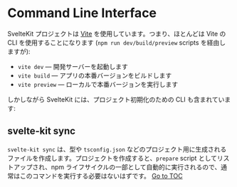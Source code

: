 
# Command Line Interface


SvelteKit プロジェクトは [Vite](https://ja.vitejs.dev) を使用しています。つまり、ほとんどは Vite の CLI を使用することになります (`npm run dev/build/preview` scripts を経由しますが):

- `vite dev` — 開発サーバーを起動します
- `vite build` — アプリの本番バージョンをビルドします
- `vite preview` — ローカルで本番バージョンを実行します

しかしながら SvelteKit には、プロジェクト初期化のための CLI も含まれています:

## svelte-kit sync

`svelte-kit sync` は、型や `tsconfig.json` などのプロジェクト用に生成されるファイルを作成します。プロジェクトを作成すると、`prepare` script としてリストアップされ、npm ライフサイクルの一部として自動的に実行されるので、通常はこのコマンドを実行する必要はないはずです。
<span style='float: footnote;'><a href="../../index.html#toc">Go to TOC</a></span>
